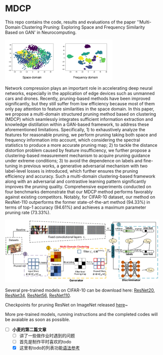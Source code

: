 # MDCP

This repo contains the code, results and evaluations of the paper ''Multi-Domain Clustering Pruning: Exploring Space and Frequency Similarity
Based on GAN' in Neurocomputing.

<!-- ![All text](https://github.com/Oliiveralien/MDCP/blob/main/figs/new_teaser_page-0001.jpg) -->
<!-- <img src="https://github.com/Oliiveralien/MDCP/blob/main/figs/new_teaser_page-0001.jpg" width="600" height="250" alt="teaser"/><br/> -->

<div align="left">
	<img src="https://github.com/Oliiveralien/MDCP/blob/main/figs/new_teaser_page-0001.jpg" width="70%">
</div>

Network compression plays an important role in accelerating deep neural networks, especially in the application of edge devices such as unmanned cars and drones. Recently, pruning-based methods have been improved significantly, but they still suffer from low efficiency because most of them only pay attention to feature similarities in the space domain. In this paper, we propose a multi-domain structured pruning method based on clustering (MDCP) which seamlessly integrates sufficient information extraction and knowledge distillation within a GAN-based framework, to address these aforementioned limitations. Specifically, 1) to exhaustively analyze the features for reasonable pruning, we perform pruning taking both space and frequency information into account, which considering the spectral statistics to produce a more accurate pruning map; 2) to tackle the distance distortion problem caused by feature insufficiency, we further propose a clustering-based measurement mechanism to acquire pruning guidance under extreme conditions; 3) to avoid the dependence on labels and fine-tuning in previous works, a generative adversarial mechanism with two label-level losses is introduced, which further ensures the pruning efficiency and accuracy. Such a multi-domain clustering-based framework along with an adversarial and contrastive learning pattern significantly improves the pruning quality. Comprehensive experiments conducted on four benchmarks demonstrate that our MDCP method performs favorably against existing competitors. Notably, for CIFAR-10 dataset, our method on ResNet-110 outperforms the former state-of-the-art method (94.33%) in terms of top-1 accuracy (94.61%) and achieves a maximum parameter pruning rate (73.33%). 

![All text](https://github.com/Oliiveralien/MDCP/blob/main/figs/new_pic1_page-0001.jpg)

Several pre-trained models on CIFAR-10 can be download here:
[ResNet20](https://drive.google.com/file/d/1-vy6OTjTDbWRIJSuxHAXPwxJ7I8KDQat/view?usp=sharing),
[ResNet34](https://drive.google.com/file/d/1BJvA9ausEdQrmGqYdwpiMyV8EqUzw5KG/view?usp=sharing),
[ResNet56](https://drive.google.com/file/d/1_f8cRv7GxzJamU_8H5ct6AcxMXE3CThM/view?usp=sharing),
[ResNet110](https://drive.google.com/file/d/1R8gl7Q18pIcHrxFkVGS-tYoR8LEfpxyz/view?usp=sharing).

Checkpoints for pruning ResNet on ImageNet released [here](https://drive.google.com/drive/folders/190-JUeH5RoOzcWXKS0UDzOK-jNGwqUk4?hl=zh-cn)~

More pre-trained models, running instructions and the completed codes will be avaiable as soon as possible.
- [ ] **小麦的第二篇文章**
    - [ ] 讲了一些做作业时遇到的问题
    - [ ] 首先是制作平时喜欢的todo
    - [x] 这里有todo的列表功能[语法参考](https://github.com/blog/1375-task-lists-in-gfm-issues-pulls-comments)
